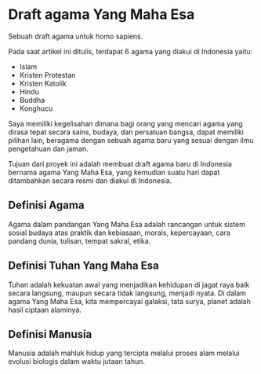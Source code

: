 # Draft agama Yang Maha Esa
Sebuah draft agama untuk homo sapiens.

Pada saat artikel ini ditulis, terdapat 6 agama yang diakui di Indonesia yaitu: 
- Islam
- Kristen Protestan
- Kristen Katolik
- Hindu
- Buddha
- Konghucu

Saya memiliki kegelisahan dimana bagi orang yang mencari agama yang dirasa tepat secara sains, budaya, dan persatuan bangsa, dapat memiliki pilihan lain, beragama dengan sebuah agama baru yang sesuai dengan ilmu pengetahuan dan jaman.

Tujuan dari proyek ini adalah membuat draft agama baru di Indonesia bernama agama Yang Maha Esa, yang kemudian suatu hari dapat ditambahkan secara resmi dan diakui di Indonesia.

## Definisi Agama
Agama dalam pandangan Yang Maha Esa adalah rancangan untuk sistem sosial budaya atas praktik dan kebiasaan, morals, kepercayaan, cara pandang dunia, tulisan, tempat sakral, etika.

## Definisi Tuhan Yang Maha Esa
Tuhan adalah kekuatan awal yang menjadikan kehidupan di jagat raya baik secara langsung, maupun secara tidak langsung, menjadi nyata. Di dalam agama Yang Maha Esa, kita mempercayai galaksi, tata surya, planet adalah hasil ciptaan alaminya. 

## Definisi Manusia
Manusia adalah mahluk hidup yang tercipta melalui proses alam melalui evolusi biologis dalam waktu jutaan tahun. 
